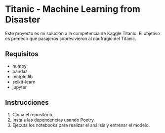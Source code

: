 # Titanic - Machine Learning from Disaster

Este proyecto es mi solución a la competencia de Kaggle Titanic. El objetivo es predecir qué pasajeros sobrevivieron al naufragio del Titanic.

## Requisitos

- numpy
- pandas
- matplotlib
- scikit-learn
- jupyter

## Instrucciones

1. Clona el repositorio.
2. Instala las dependencias usando Poetry.
3. Ejecuta los notebooks para realizar el análisis y entrenar el modelo.

